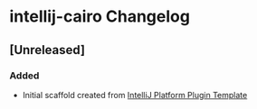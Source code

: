 <!-- Keep a Changelog guide -> https://keepachangelog.com -->

# intellij-cairo Changelog

## [Unreleased]
### Added
- Initial scaffold created from [IntelliJ Platform Plugin Template](https://github.com/JetBrains/intellij-platform-plugin-template)
